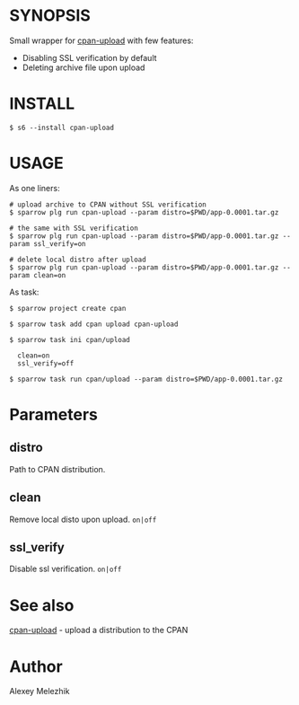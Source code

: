 # SYNOPSIS

Small wrapper for [cpan-upload](https://metacpan.org/pod/distribution/CPAN-Uploader/bin/cpan-upload) with few features:

- Disabling SSL verification by default
- Deleting archive file upon upload

# INSTALL

    $ s6 --install cpan-upload

# USAGE

As one liners:

    # upload archive to CPAN without SSL verification
    $ sparrow plg run cpan-upload --param distro=$PWD/app-0.0001.tar.gz

    # the same with SSL verification
    $ sparrow plg run cpan-upload --param distro=$PWD/app-0.0001.tar.gz --param ssl_verify=on

    # delete local distro after upload
    $ sparrow plg run cpan-upload --param distro=$PWD/app-0.0001.tar.gz --param clean=on

As task:


    $ sparrow project create cpan

    $ sparrow task add cpan upload cpan-upload

    $ sparrow task ini cpan/upload

      clean=on
      ssl_verify=off

    $ sparrow task run cpan/upload --param distro=$PWD/app-0.0001.tar.gz

# Parameters

## distro

Path to CPAN distribution.

## clean

Remove local disto upon upload. `on|off`

## ssl_verify

Disable ssl verification. `on|off`

# See also

[cpan-upload](https://metacpan.org/pod/distribution/CPAN-Uploader/bin/cpan-upload) - upload a distribution to the CPAN

# Author

Alexey Melezhik

